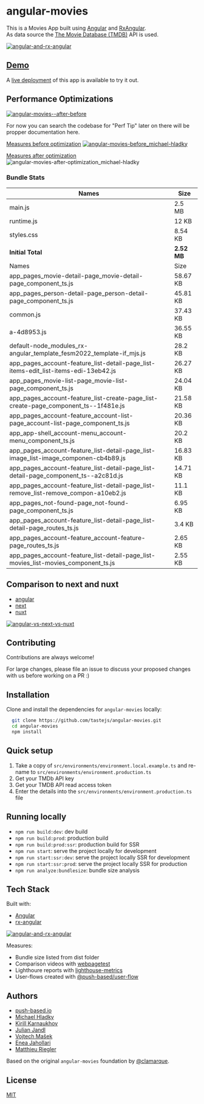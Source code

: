 # angular-movies

This is a Movies App built using [Angular](https://angular.io)
and [RxAngular](https://github.com/rx-angular/rx-angular).  
As data source the [The Movie Database (TMDB)](https://www.themoviedb.org/) API is used.

[![angular-and-rx-angular](https://user-images.githubusercontent.com/10064416/154189195-c32cbdec-b061-46a5-8590-a9e3d8dc050a.png)](https://www.rx-angular.io/)

## [Demo](https://angular-movies-a12d3.web.app/list/category/popular)

A [live deployment](https://angular-movies-a12d3.web.app/list/category/popular) of this app is available to try it out.

## Performance Optimizations

[![angular-movies--after-before](https://user-images.githubusercontent.com/10064416/155904454-f70b5bb5-6591-497a-9d21-dca0e2940566.gif)](https://www.webpagetest.org/video/compare.php?tests=220216_BiDcPP_CVM,220216_AiDcBN_ETK)

For now you can search the codebase for "Perf Tip" later on there will be propper documentation here.

[Measures before optimization](https://lighthouse-metrics.com/checks/9ddeb46e-2c28-453c-b719-cf080a01b13c)
[![angular-movies-before_michael-hladky](https://user-images.githubusercontent.com/10064416/137785051-1cf9f63a-e803-4d92-a952-c327b7628530.PNG)](https://lighthouse-metrics.com/checks/9ddeb46e-2c28-453c-b719-cf080a01b13c)

[Measures after optimization](https://lighthouse-metrics.com/checks/6a888a17-b17b-46a6-abc9-e605b73a530c/runs/503701ad-36aa-43ad-8de3-cb40e775c770)
![angular-movies-after-optimization_michael-hladky](https://user-images.githubusercontent.com/10064416/146446241-ad9eeed4-b0a4-44a2-a88e-4ea7c97e1acf.PNG)

### Bundle Stats


<!-- bundle-stats-start -->
| Names                                                                               | Size        |
|-------------------------------------------------------------------------------------|-------------|
| main.js                                                                             | 2.5 MB      |
| runtime.js                                                                          | 12 KB       |
| styles.css                                                                          | 8.54 KB     |
| **Initial Total**                                                                   | **2.52 MB** |
| Names                                                                               | Size        |
| app_pages_movie-detail-page_movie-detail-page_component_ts.js                       | 58.67 KB    |
| app_pages_person-detail-page_person-detail-page_component_ts.js                     | 45.81 KB    |
| common.js                                                                           | 37.43 KB    |
| a-4d8953.js                                                                         | 36.55 KB    |
| default-node_modules_rx-angular_template_fesm2022_template-if_mjs.js                | 28.2 KB     |
| app_pages_account-feature_list-detail-page_list-items-edit_list-items-edi-13eb42.js | 26.27 KB    |
| app_pages_movie-list-page_movie-list-page_component_ts.js                           | 24.04 KB    |
| app_pages_account-feature_list-create-page_list-create-page_component_ts--1f481e.js | 21.58 KB    |
| app_pages_account-feature_account-list-page_account-list-page_component_ts.js       | 20.36 KB    |
| app_app-shell_account-menu_account-menu_component_ts.js                             | 20.2 KB     |
| app_pages_account-feature_list-detail-page_list-image_list-image_componen-cb4b89.js | 16.83 KB    |
| app_pages_account-feature_list-detail-page_list-detail-page_component_ts--a2c81d.js | 14.71 KB    |
| app_pages_account-feature_list-detail-page_list-remove_list-remove_compon-a10eb2.js | 11.1 KB     |
| app_pages_not-found-page_not-found-page_component_ts.js                             | 6.95 KB     |
| app_pages_account-feature_list-detail-page_list-detail-page_routes_ts.js            | 3.4 KB      |
| app_pages_account-feature_account-feature-page_routes_ts.js                         | 2.65 KB     |
| app_pages_account-feature_list-detail-page_list-movies_list-movies_component_ts.js  | 2.55 KB     |
<!-- bundle-stats-end -->

## Comparison to next and nuxt

- [angular](https://angular-movies-a12d3.web.app/list/category/popular)
- [next](https://movies.zaps.dev/?category=Popular&page=1)
- [nuxt](https://movies.jason.codes/movie/category/popular)

[![angular-vs-next-vs-nuxt](https://user-images.githubusercontent.com/10064416/155904543-333e1c25-7c01-470a-b399-40eee4c9d02c.gif)](https://www.webpagetest.org/video/compare.php?tests=220216_AiDcBJ_EAA,220216_BiDcER_CDY,220216_BiDc68_CDZ)

## Contributing

Contributions are always welcome!

For large changes, please file an issue to discuss your proposed changes with us before working on a PR :)

## Installation

Clone and install the dependencies for `angular-movies` locally:

```bash
  git clone https://github.com/tastejs/angular-movies.git
  cd angular-movies
  npm install
```

## Quick setup

1. Take a copy of `src/environments/environment.local.example.ts` and re-name
   to `src/environments/environment.production.ts`
2. Get your TMDb API key
3. Get your TMDB API read access token
4. Enter the details into the `src/environments/environment.production.ts` file

## Running locally

- `npm run build:dev`: dev build
- `npm run build:prod`: production build
- `npm run build:prod:ssr`: production build for SSR
- `npm run start`: serve the project locally for development
- `npm run start:ssr:dev`: serve the project locally SSR for development
- `npm run start:ssr:prod`: serve the project locally SSR for production
- `npm run analyze:bundlesize`: bundle size analysis

## Tech Stack

Built with:

- [Angular](https://angular.io)
- [rx-angular](https://github.com/rx-angular/rx-angular)

[![angular-and-rx-angular](https://user-images.githubusercontent.com/10064416/154189195-c32cbdec-b061-46a5-8590-a9e3d8dc050a.png)](https://www.rx-angular.io/)

Measures:

- Bundle size listed from dist folder
- Comparison videos with [webpagetest](https://www.webpagetest.org)
- Lighthoure reports with [lighthouse-metrics](https://lighthouse-metrics.com)
- User-flows created with [@push-based/user-flow](https://www.npmjs.com/package/@push-based/user-flow)

## Authors

- [push-based.io](https://push-based.io)
- [Michael Hladky](https://github.com/BioPhoton)
- [Kirill Karnaukhov](https://github.com/Karnaukhov-kh)
- [Julian Jandl](https://github.com/HoebbelsB)
- [Vojtech Mašek](https://github.com/vmasek)
- [Enea Jahollari](https://github.com/eneajaho)
- [Matthieu Riegler](https://github.com/jeanmeche)

Based on the original `angular-movies` foundation by [@clamarque](https://github.com/clamarque/angular-movies).

## License

[MIT](https://choosealicense.com/licenses/mit/)
